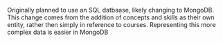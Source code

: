 Originally planned to use an SQL datbaase, likely changing to MongoDB.
This change comes from the addition of concepts and skills as their own entity, rather then simply in reference to courses.
Representing this more complex data is easier in MongoDB